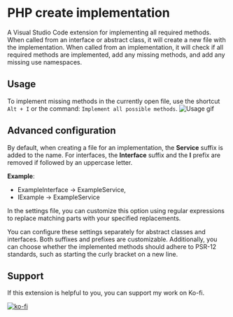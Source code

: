 # PHP create implementation
A Visual Studio Code extension for implementing all required methods. When called from an interface or abstract class, it will create a new file with the implementation. When called from an implementation, it will check if all required methods are implemented, add any missing methods, and add any missing use namespaces.

## Usage

To implement missing methods in the currently open file, use the shortcut ```Alt + I``` or the command: ```Implement all possible methods```.
![Usage gif](https://raw.githubusercontent.com/Bartlomiej-Stec/php-create-implementation/main/images/usage.gif)

## Advanced configuration
By default, when creating a file for an implementation, the **Service** suffix is added to the name. For interfaces, the **Interface** suffix and the **I** prefix are removed if followed by an uppercase letter. 

**Example**:
- ExampleInterface -> ExampleService,
- IExample -> ExampleService

In the settings file, you can customize this option using regular expressions to replace matching parts with your specified replacements.

You can configure these settings separately for abstract classes and interfaces. Both suffixes and prefixes are customizable. Additionally, you can choose whether the implemented methods should adhere to PSR-12 standards, such as starting the curly bracket on a new line.

## Support
If this extension is helpful to you, you can support my work on Ko-fi.

[![ko-fi](https://storage.ko-fi.com/cdn/brandasset/kofi_button_blue.png)](https://ko-fi.com/S6S6PH8KM)
